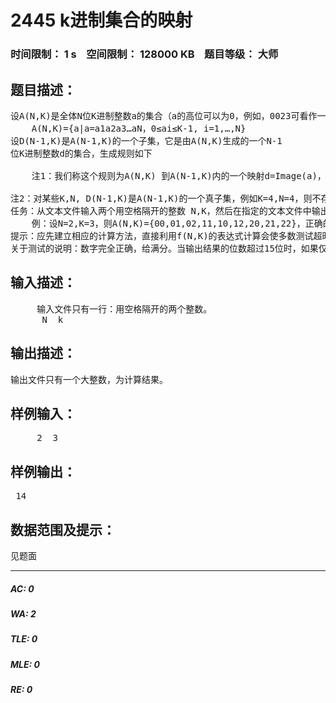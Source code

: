 # 2445 k进制集合的映射   
### 时间限制： 1 s&nbsp;&nbsp;&nbsp;&nbsp;空间限制： 128000 KB&nbsp;&nbsp;&nbsp;&nbsp;题目等级： 大师  
## 题目描述：  

<pre>
设A(N,K)是全体N位K进制整数a的集合（a的高位可以为0，例如，0023可看作一个4位8进制数，或一个4位5进制数，由题中指定的条件可以唯一确定），其中2≤K≤6000，N=2，3，4，即：
    A(N,K)={a|a=a1a2a3…aN，0≤ai≤K-1, i=1,…,N}
设D(N-1,K)是A(N-1,K)的一个子集，它是由A(N,K)生成的一个N-1
位K进制整数d的集合，生成规则如下
 
    注1：我们称这个规则为A(N,K) 到A(N-1,K)内的一个映射d=Image(a)，可以证明这个映射是多对一的，即：如果
 
注2：对某些K,N, D(N-1,K)是A(N-1,K)的一个真子集，例如K=4,N=4，则不存在
任务：从文本文件输入两个用空格隔开的整数 N,K，然后在指定的文本文件中输出下列表达式的值：
    例：设N=2,K=3，则A(N,K)={00,01,02,11,10,12,20,21,22}，正确的输出结果应为14。
提示：应先建立相应的计算方法，直接利用f(N,K)的表达式计算会使多数测试超时。
关于测试的说明：数字完全正确，给满分。当输出结果的位数超过15位时，如果仅最后两位不准确时给一半分。（每个需测试的计算结果不超过1019）。
</pre>
  
  
## 输入描述：  

<pre>
     输入文件只有一行：用空格隔开的两个整数。
      N  k
</pre>
  
  
## 输出描述：  

<pre>
输出文件只有一个大整数，为计算结果。
</pre>
  
  
## 样例输入：  

<pre>
     2  3
</pre>
  
  
## 样例输出：  

<pre>
 14
</pre>
  
  
## 数据范围及提示：  

<pre>
见题面
</pre>
  
  
***  

##### AC: 0  
##### WA: 2  
##### TLE: 0  
##### MLE: 0  
##### RE: 0  
